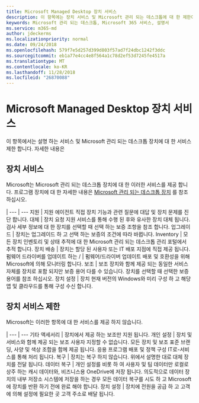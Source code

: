 ```yaml
---
title: Microsoft Managed Desktop 장치 서비스
description: 이 항목에는 장치 서비스 및 Microsoft 관리 되는 데스크톱에 대 한 제한이 나와 있습니다.
keywords: Microsoft 관리 되는 데스크톱, Microsoft 365 서비스, 설명서
ms.service: m365-md
author: jdeckerms
ms.localizationpriority: normal
ms.date: 09/24/2018
ms.openlocfilehash: 579f7e5d257d399d803f57ad7f24dbc1242f3ddc
ms.sourcegitcommit: eb1a77e4cc4e8f564a1c78d2ef53d7245fe4517a
ms.translationtype: MT
ms.contentlocale: ko-KR
ms.lasthandoff: 11/28/2018
ms.locfileid: "26870088"
---
```

# <a name="microsoft-managed-desktop-device-services"></a>Microsoft Managed Desktop 장치 서비스

이 항목에서는 설명 하는 서비스 및 Microsoft 관리 되는 데스크톱 장치에 대 한 서비스 제한 합니다. 자세한 내용은 

## <a name="device-services"></a>장치 서비스

Microsoft는 Microsoft 관리 되는 데스크톱 장치에 대 한 이러한 서비스를 제공 합니다. 프로그램 장치에 대 한 자세한 내용은 [Microsoft 관리 되는 데스크톱 장치](device-list.md) 를 참조 하십시오.

 | 
 --- | ---
지원 | 지원 에이전트 직접 장치 기능과 관련 질문에 대답 및 장치 문제를 진단 합니다.
대체 | 장치 요청 지원 서비스를 통해 수행 된 후와 유사한 장치 대체 됩니다. 검사 세부 정보에 대 한 장치를 선택할 때 선택 하는 보증 조항을 참조 합니다.
업그레이드 | 장치는 업그레이드 하 고 선택 하는 보증의 조건에 따라 바뀝니다.
Inventory | 모든 장치 인벤토리 및 상태 추적에 대 한 Microsoft 관리 되는 데스크톱 관리 포털에서 추적 합니다.
장치 배송 |   장치는 할당 된 사용자 또는 IT 배포 지점에 직접 제공 됩니다.
펌웨어 드라이버를 업데이트 하는 / | 펌웨어/드라이버 업데이트 배포 및 호환성을 위해 Microsoft에 의해 모니터링 합니다. 
보조 | 보조 장치와 함께 제공 되는 동일한 서비스 자체를 장치로 포함 되지만 보증 용어 다를 수 있습니다. 장치를 선택할 때 선택한 보증 용어를 참조 하십시오. 
장치 설정    | 장치 현재 버전의 Windows와 미리 구성 하 고 해당 앱 및 클라우드를 통해 구성 수신 합니다. 

## <a name="device-service-limitations"></a>장치 서비스 제한

Microsoft는 이러한 항목에 대 한 서비스를 제공 하지 않습니다.

 | 
 --- | ---
기타 액세서리 | 장치에서 제공 하는 보조만 지원 됩니다.
개인 설정 | 장치 및 서비스와 함께 제공 되는 보조 사용자 지정할 수 없습니다. 모든 장치 및 보조 표준 브랜딩, 사양 및 색상 조합을 함께 제공 됩니다. 응용 프로그램 배포 및 정책 구성 IT로-서비스를 통해 처리 됩니다.
복구 | 장치는 복구 하지 않습니다. 위에서 설명한 대로 대체 장치를 전달 됩니다.
데이터 복구 | 개인 설정를 비롯 하 여 사용자 및 팀 데이터만 로컬로 상주 하는 캐시 데이터와, 비즈니스용 OneDrive에 저장 됩니다. 의도적으로 데이터 장치의 내부 저장소 시스템에 저장을 하는 경우 모든 데이터 복구를 시도 하 고 Microsoft에 장치를 반환 하기 전에 완료 해야 합니다.
장치 설정 | 장치에 전원을 공급 하 고 고객에 의해 설정에 필요한 곳 고객 주소로 배달 됩니다.
